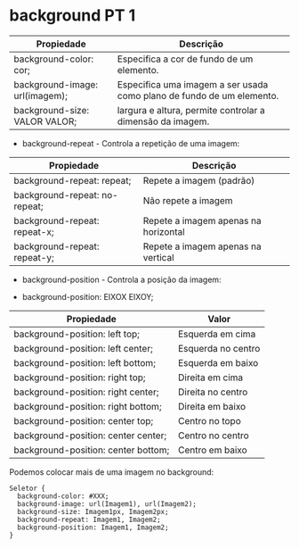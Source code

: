 # background PT 1

Propiedade                     | Descrição
------------------------------ |--------------------------------------
background-color: cor;         | Especifica a cor de fundo de um elemento.
background-image: url(imagem); | Especifica uma imagem a ser usada como plano de fundo de um elemento.
background-size: VALOR VALOR;  | largura e altura, permite controlar a dimensão da imagem.

- background-repeat - Controla a repetição de uma imagem:

Propiedade                    | Descrição
------------------------------|--------------------------------------
background-repeat: repeat;    | Repete a imagem (padrão)
background-repeat: no-repeat; | Não repete a imagem
background-repeat: repeat-x;  | Repete a imagem apenas na horizontal
background-repeat: repeat-y;  | Repete a imagem apenas na vertical<br>

- background-position - Controla a posição da imagem:

- background-position: EIXOX EIXOY;

Propiedade                          | Valor
------------------------------------|--------------------------------------
background-position: left top;      | Esquerda em cima
background-position: left center;   | Esquerda no centro
background-position: left bottom;   | Esquerda em baixo
background-position: right top;     | Direita em cima
background-position: right center;  | Direita no centro
background-position: right bottom;  | Direita em baixo
background-position: center top;    | Centro no topo
background-position: center center; | Centro no centro
background-position: center bottom; | Centro em baixo


Podemos colocar mais de uma imagem no background:
```
Seletor {
  background-color: #XXX;
  background-image: url(Imagem1), url(Imagem2);
  background-size: Imagem1px, Imagem2px;
  background-repeat: Imagem1, Imagem2;
  background-position: Imagem1, Imagem2;
}
```
